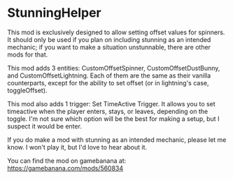 # StunningHelper
This mod is exclusively designed to allow setting offset values for spinners. It should only be used if you plan on including stunning as an intended mechanic; if you want to make a situation unstunnable, there are other mods for that. 

This mod adds 3 entities: CustomOffsetSpinner, CustomOffsetDustBunny, and CustomOffsetLightning. Each of them are the same as their vanilla counterparts, except for the ability to set offset (or in lightning's case, toggleOffset). 

This mod also adds 1 trigger: Set TimeActive Trigger. It allows you to set timeactive when the player enters, stays, or leaves, depending on the toggle. I'm not sure which option will be the best for making a setup, but I suspect it would be enter.

If you do make a mod with stunning as an intended mechanic, please let me know. I won't play it, but I'd love to hear about it.

You can find the mod on gamebanana at: https://gamebanana.com/mods/560834